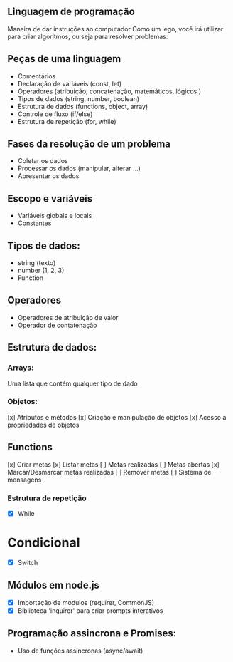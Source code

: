 ## Linguagem de programação

Maneira de dar instruções ao computador
Como um lego, você irá utilizar para criar algoritmos, ou seja para resolver problemas.


## Peças de uma linguagem

- Comentários
- Declaração de variáveis (const, let)
- Operadores (atribuição, concatenação, matemáticos, lógicos )
- Tipos de dados (string, number, boolean)
- Estrutura de dados (functions, object, array)
- Controle de fluxo (if/else)
- Estrutura de repetição (for, while)


## Fases da resolução de um problema

- Coletar os dados 
- Processar os dados (manipular, alterar ...) 
- Apresentar os dados


## Escopo e variáveis

- Variáveis globais e locais
- Constantes


## Tipos de dados:

- string (texto)
- number (1, 2, 3)
- Function

## Operadores

- Operadores de atribuição de valor
- Operador de contatenação


## Estrutura de dados:

### Arrays:

Uma lista que contém qualquer tipo de dado

### Objetos:

[x] Atributos e métodos
[x] Criação e manipulação de objetos
[x] Acesso a propriedades de objetos

## Functions

[x] Criar metas 
[x] Listar metas 
[ ] Metas realizadas 
[ ] Metas abertas 
[x] Marcar/Desmarcar metas realizadas 
[ ] Remover metas 
[ ] Sistema de mensagens

### Estrutura de repetição

- [x] While

# Condicional 

- [x] Switch

## Módulos em node.js

- [x] Importação de modulos (requirer, CommonJS)
- [x] Biblioteca 'inquirer' para criar prompts interativos

## Programação assincrona e Promises:

- Uso de funções assíncronas (async/await)